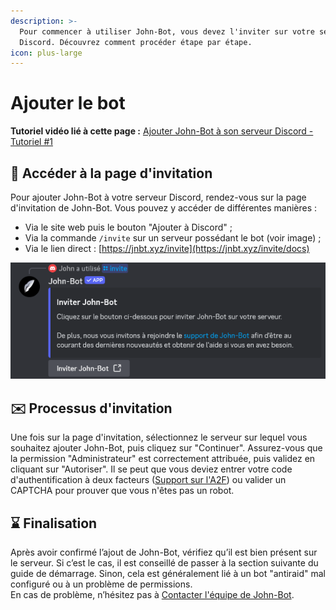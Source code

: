 ```yaml
---
description: >-
  Pour commencer à utiliser John-Bot, vous devez l'inviter sur votre serveur
  Discord. Découvrez comment procéder étape par étape.
icon: plus-large
---
```


# Ajouter le bot

**Tutoriel vidéo lié à cette page :** [Ajouter John-Bot à son serveur Discord - Tutoriel #1](https://jnbt.xyz/fr/tutorials/add)

## :link: Accéder à la page d'invitation

Pour ajouter John-Bot à votre serveur Discord, rendez-vous sur la page d'invitation de John-Bot. Vous pouvez y accéder de différentes manières :

* Via le site web puis le bouton "Ajouter à Discord" ;
* Via la commande `/invite` sur un serveur possédant le bot (voir image) ;
* Via le lien direct : [https://jnbt.xyz/invite](https://jnbt.xyz/invite/docs)

![Commande /invite sur un serveur Discord possédant John-Bot](../.gitbook/assets/add_command_invite.png)

## :envelope: Processus d'invitation

Une fois sur la page d'invitation, sélectionnez le serveur sur lequel vous souhaitez ajouter John-Bot, puis cliquez sur "Continuer". Assurez-vous que la permission "Administrateur" est correctement attribuée, puis validez en cliquant sur "Autoriser". Il se peut que vous deviez entrer votre code d'authentification à deux facteurs ([Support sur l'A2F](https://support.discord.com/hc/fr/articles/219576828-Mise-en-place-de-l-authentification-multifacteurs)) ou valider un CAPTCHA pour prouver que vous n'êtes pas un robot.

## :hourglass: Finalisation

Après avoir confirmé l’ajout de John-Bot, vérifiez qu’il est bien présent sur le serveur. Si c’est le cas, il est conseillé de passer à la section suivante du guide de démarrage. Sinon, cela est généralement lié à un bot "antiraid" mal configuré ou à un problème de permissions.\
En cas de problème, n’hésitez pas à [Contacter l'équipe de John-Bot](../contact.md).

